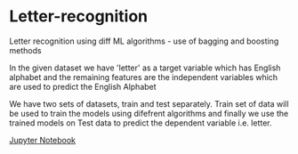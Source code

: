 # Letter-recognition
Letter recognition using diff ML algorithms - use of bagging and boosting methods

In the given dataset we have 'letter' as a target variable which has English alphabet and the remaining features are the independent variables which are used to predict the English Alphabet

We have two sets of datasets, train and test separately. Train set of data will be used to train the models using difefrent algorithms and finally we use the trained models on Test data to predict the dependent variable i.e. letter.

[Jupyter Notebook](./Letter-recognition.ipynb)
